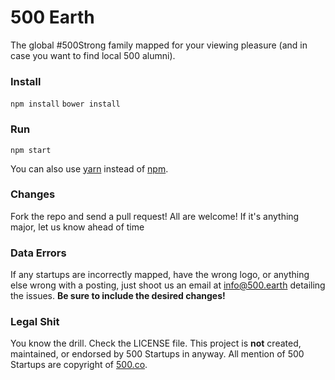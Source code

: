 # 500 Earth
The global #500Strong family mapped for your viewing pleasure
(and in case you want to find local 500 alumni).
  
### Install

`npm install`
`bower install`

### Run

`npm start`

You can also use [yarn](https://yarnpkg.com/en/) instead of [npm](https://www.npmjs.com/).

### Changes

Fork the repo and send a pull request!  All are welcome!  If it's anything major, let us know ahead of time

### Data Errors

If any startups are incorrectly mapped, have the wrong logo, or anything else wrong with a posting, just shoot us an email at [info@500.earth](mailto:info@500.earth) detailing the issues. **Be sure to include the desired changes!**

### Legal Shit

You know the drill.  Check the LICENSE file.  This project is **not** created, maintained, or endorsed by 500 Startups in anyway.  All mention of 500 Startups are copyright of [500.co](http://500.co).